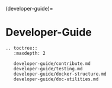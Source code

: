 (developer-guide)=
# Developer-Guide

```{eval-rst}
.. toctree::
   :maxdepth: 2

   developer-guide/contribute.md
   developer-guide/testing.md
   developer-guide/docker-structure.md
   developer-guide/doc-utilities.md
```